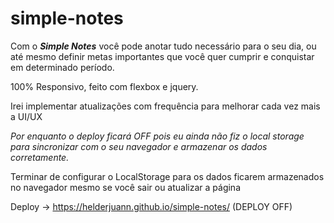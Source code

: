 # simple-notes

Com o *<b>Simple Notes</b>* você pode anotar tudo necessário para o seu dia, ou até mesmo definir metas importantes que você quer cumprir e conquistar em determinado período.

100% Responsivo, feito com flexbox e jquery.

Irei implementar atualizações com frequência para melhorar cada vez mais a UI/UX

*Por enquanto o deploy ficará OFF pois eu ainda não fiz o local storage para sincronizar com o seu navegador e armazenar os dados corretamente.*

Terminar de configurar o LocalStorage para os dados ficarem armazenados no navegador mesmo se você sair ou atualizar a página

Deploy -> https://helderjuann.github.io/simple-notes/ (DEPLOY OFF)
